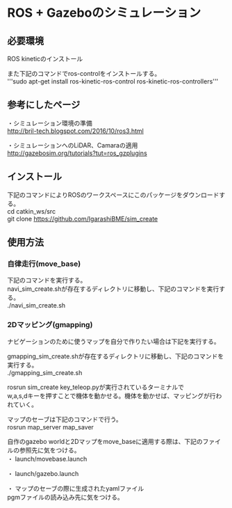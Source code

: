 ﻿# ROS + Gazeboのシミュレーション  

## 必要環境  
ROS kineticのインストール  
  
また下記のコマンドでros-controlをインストールする。  
'''sudo apt-get install ros-kinetic-ros-control ros-kinetic-ros-controllers'''  
  


## 参考にしたページ  
・シミュレーション環境の準備  
http://bril-tech.blogspot.com/2016/10/ros3.html  
  
・シミュレーションへのLiDAR、Camaraの適用  
http://gazebosim.org/tutorials?tut=ros_gzplugins  
  


## インストール  
下記のコマンドによりROSのワークスペースにこのパッケージをダウンロードする。  
cd catkin_ws/src  
git clone https://github.com/IgarashiBME/sim_create  
  


## 使用方法  
### 自律走行(move_base)  
下記のコマンドを実行する。  
navi_sim_create.shが存在するディレクトリに移動し、下記のコマンドを実行する。  
./navi_sim_create.sh  
  


### 2Dマッピング(gmapping)  
ナビゲーションのために使うマップを自分で作りたい場合は下記を実行する。  
  
gmapping_sim_create.shが存在するディレクトリに移動し、下記のコマンドを実行する。  
./gmapping_sim_create.sh  
  
rosrun sim_create key_teleop.pyが実行されているターミナルで  
w,a,s,dキーを押すことで機体を動かせる。機体を動かせば、マッピングが行われていく。  
  
マップのセーブは下記のコマンドで行う。  
rosrun map_server map_saver  
  
自作のgazebo worldと2Dマップをmove_baseに適用する際は、下記のファイルの参照先に気をつける。  
・ launch/movebase.launch  
<node name="map_server" pkg="map_server" type="map_server" args="$(find sim_create)/maps/iga.yaml"/>  
  
・ launch/gazebo.launch  
<arg name="world_name" value="$(find sim_create)/world/iga.world" />  
  
・ マップのセーブの際に生成されたyamlファイル  
pgmファイルの読み込み先に気をつける。  
